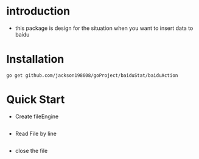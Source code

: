 # introduction
- this package is design for the situation when you want to insert data to baidu 

# Installation

	go get github.com/jackson198608/goProject/baiduStat/baiduAction 

# Quick Start

- Create fileEngine 

```Go
```

-  Read File by line 

```Go

```

- close the file
